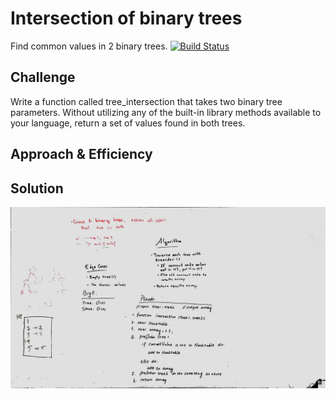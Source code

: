 # Intersection of binary trees
Find common values in 2 binary trees.
[![Build Status](https://travis-ci.com/Wei9023/datastructure.svg?branch=tree_intersection)](https://travis-ci.com/Wei9023/datastructure)

## Challenge
Write a function called tree_intersection that takes two binary tree parameters.
Without utilizing any of the built-in library methods available to your language, return a set of values found in both trees.

## Approach & Efficiency


## Solution
![](./intersection.JPG)